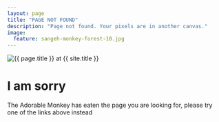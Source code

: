 ```yaml
---
layout: page
title: "PAGE NOT FOUND"
description: "Page not found. Your pixels are in another canvas."
image:
  feature: sangeh-monkey-forest-10.jpg
---  
```


<img src="{{ site.url }}/images/hmfaysal-404.jpg" alt="{{ page.title }} at {{ site.title }}">

<div class="text-center">
	<h1>I am sorry</h1>
	<p>The Adorable Monkey has eaten the page you are looking for,
	please try one of the links above instead</p>
</div>
